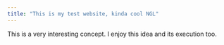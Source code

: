 ```yaml
---
title: "This is my test website, kinda cool NGL"
---
```


This is a very interesting concept. I enjoy this idea and its execution too.

